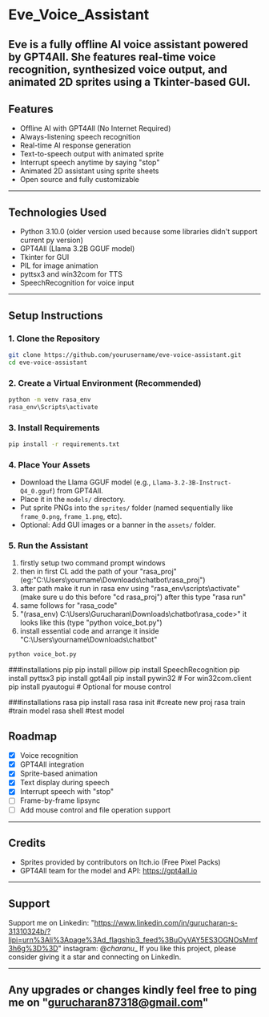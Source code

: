 # Eve_Voice_Assistant
Eve is a fully offline AI voice assistant powered by GPT4All. She features real-time voice recognition, synthesized voice output, and animated 2D sprites using a Tkinter-based GUI.
---

## Features

- Offline AI with GPT4All (No Internet Required)
- Always-listening speech recognition
- Real-time AI response generation
- Text-to-speech output with animated sprite
- Interrupt speech anytime by saying "stop"
- Animated 2D assistant using sprite sheets
- Open source and fully customizable

---

## Technologies Used

- Python 3.10.0 (older version used because some libraries didn't support current py version)
- GPT4All (Llama 3.2B GGUF model)
- Tkinter for GUI
- PIL for image animation
- pyttsx3 and win32com for TTS
- SpeechRecognition for voice input

---

## Setup Instructions

### 1. Clone the Repository
```bash
git clone https://github.com/yourusername/eve-voice-assistant.git
cd eve-voice-assistant
```

### 2. Create a Virtual Environment (Recommended)
```bash
python -m venv rasa_env
rasa_env\Scripts\activate
```

### 3. Install Requirements
```bash
pip install -r requirements.txt
```

### 4. Place Your Assets
- Download the Llama GGUF model (e.g., `Llama-3.2-3B-Instruct-Q4_0.gguf`) from GPT4All.
- Place it in the `models/` directory.
- Put sprite PNGs into the `sprites/` folder (named sequentially like `frame_0.png`, `frame_1.png`, etc).
- Optional: Add GUI images or a banner in the `assets/` folder.

### 5. Run the Assistant
1. firstly setup two command prompt windows
2. then in first CL add the path of your "rasa_proj" (eg:"C:\Users\yourname\Downloads\chatbot\rasa_proj")
3. after path make it run in rasa env using "rasa_env\scripts\activate" (make sure u do this before "cd rasa_proj") after this type "rasa run"
4. same follows for "rasa_code"
5. "(rasa_env) C:\Users\Gurucharan\Downloads\chatbot\rasa_code>" it looks like this (type "python voice_bot.py")
6. install essential code and arrange it inside "C:\Users\yourname\Downloads\chatbot" 

```bash
python voice_bot.py
```
###installations pip
pip install pillow
pip install SpeechRecognition
pip install pyttsx3
pip install gpt4all
pip install pywin32  # For win32com.client
pip install pyautogui  # Optional for mouse control

###installations rasa
pip install rasa
rasa init #create new proj
rasa train #train model
rasa shell #test model


## Roadmap
- [x] Voice recognition
- [x] GPT4All integration
- [x] Sprite-based animation
- [x] Text display during speech
- [x] Interrupt speech with "stop"
- [ ] Frame-by-frame lipsync
- [ ] Add mouse control and file operation support

---

## Credits
- Sprites provided by contributors on Itch.io (Free Pixel Packs)
- GPT4All team for the model and API: https://gpt4all.io

---

## Support 

Support me on 
Linkedin: "https://www.linkedin.com/in/gurucharan-s-31310324b/?lipi=urn%3Ali%3Apage%3Ad_flagship3_feed%3BuOyVAY5ES3OGNOsMmf3h6g%3D%3D"
instagram: @_charanu__
If you like this project, please consider giving it a star and connecting on LinkedIn.

---
## Any upgrades or changes kindly feel free to ping me on "gurucharan87318@gmail.com"

